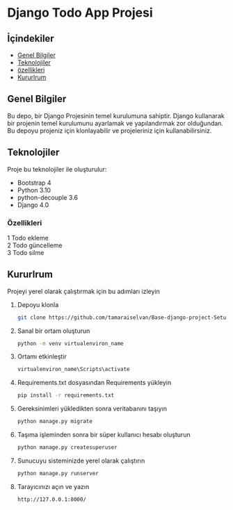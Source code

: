 

# Django Todo App Projesi





## İçindekiler
* [Genel Bilgiler](#genel-bilgiler)
* [Teknolojiler](#teknolojiler)
* [özellikleri](#özellikleri)
* [Kururlrum](#kururlrum)

## Genel Bilgiler
Bu depo, bir Django Projesinin temel kurulumuna sahiptir. Django kullanarak bir projenin temel kurulumunu ayarlamak ve yapılandırmak zor olduğundan. Bu depoyu projeniz için klonlayabilir ve projeleriniz için kullanabilirsiniz.


## Teknolojiler
Proje bu teknolojiler ile oluşturulur:
* Bootstrap 4
* Python 3.10
* python-decouple 3.6
* Django 4.0

### Özellikleri
1 Todo ekleme  <br>
2 Todo güncelleme <br>
3 Todo silme <br>


## Kururlrum

Projeyi yerel olarak çalıştırmak için bu adımları izleyin

1. Depoyu klonla
   ```sh
   git clone https://github.com/tamaraiselvan/Base-django-project-Setup
   ```
2. Sanal bir ortam oluşturun
   ```sh
   python -m venv virtualenviron_name
   ```
3. Ortamı etkinleştir
   ```sh
   virtualenviron_name\Scripts\activate
   ```
4. Requirements.txt dosyasından Requirements yükleyin
   ```sh
   pip install -r requirements.txt
   ```
5. Gereksinimleri yükledikten sonra veritabanını taşıyın
   ```sh
   python manage.py migrate
   ```
6. Taşıma işleminden sonra bir süper kullanıcı hesabı oluşturun
   ```sh
   python manage.py createsuperuser
   ```
7. Sunucuyu sisteminizde yerel olarak çalıştırın
   ```sh
   python manage.py runserver
   ```
8. Tarayıcınızı açın ve yazın
   ```sh
   http://127.0.0.1:8000/
   ```

